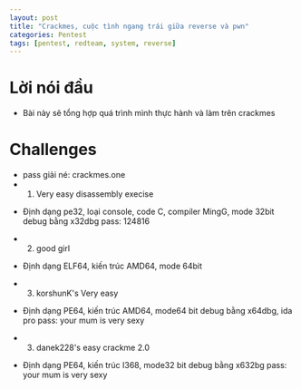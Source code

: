 ```yaml
---
layout: post
title: "Crackmes, cuộc tình ngang trái giữa reverse và pwn"
categories: Pentest
tags: [pentest, redteam, system, reverse]
---
```


# Lời nói đầu
- Bài này sẽ tổng hợp quá trình mình thực hành và làm trên crackmes
# Challenges
- pass giải né: crackmes.one
- 1. Very easy disassembly execise
+ Định dạng pe32, loại console, code C, compiler MingG, mode 32bit
debug bằng x32dbg
pass: 124816
- 2. good girl	
+ Định dạng ELF64, kiến trúc AMD64, mode 64bit
- 3. korshunK's Very easy
+ Định dạng PE64, kiến trúc AMD64, mode64 bit
debug bằng x64dbg, ida pro
pass: your mum is very sexy
- 3. danek228's easy crackme 2.0
+ Định dạng PE64, kiến trúc I368, mode32 bit
debug bằng x632bg
pass: your mum is very sexy